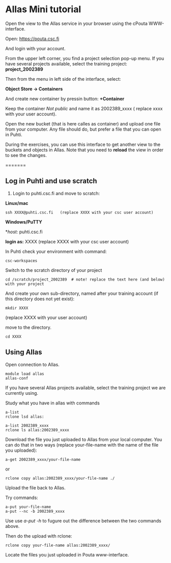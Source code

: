 # Allas Mini tutorial

Open the view to the Allas service in your browser using the cPouta WWW-interface.

Open: https://pouta.csc.fi

And login with your account.

From the upper left corner, you find a project selection pop-up menu. If you have several projects available, select the
training project: **project_2002389**

Then from the menu in left side of the interface, select:

**Object Store -> Containers**

And create new container by pressin button: **+Container**

Keep the container _Not public_ and name it as 2002389_xxxx ( replace xxxx with your user account).

Open the new bucket (that is here calles as container) and upload one file from your computer. 
Any file should do, but prefer a file that you can open in Puhti.

During the exercises, you can use this interface to get another view to the buckets and objects in Allas.
Note that you need to **reload** the view in order to see the changes.

=======


## Log in Puhti and use scratch

1. Login to puhti.csc.fi and move to scratch:

**Linux/mac**
```text
ssh XXXX@puhti.csc.fi   (replace XXXX with your csc user account)
```

**Windows/PuTTY**

   **host:* puhti.csc.fi
 
   **login as:** XXXX  (replace XXXX with your csc user account)


In Puhti check your environment with command:
```text
csc-workspaces
```
Switch to the scratch directory of your project 
```text
cd /scratch/project_2002389  # note! replace the text here (and below) with your project
```
And create your own sub-directory, named after your training account (if this directory does not yet exist):
```text
mkdir XXXX 
```
(replace XXXX with your user account)

move to the directory.
```text
cd XXXX
```

## Using Allas

Open connection to Allas. 
```text
module load allas
allas-conf 
```
If you have several Allas projects available, select the training project we are currently using.

Study what you have in allas with commands
```text
a-list
rclone lsd allas:

a-list 2002389_xxxx
rclone ls allas:2002389_xxxx
```

Download the file you just uploaded to Allas from your local computer.
You can do that in two ways (replace your-file-name with the name of the file you uploaded):
```text
a-get 2002389_xxxx/your-file-name
```
or
```
rclone copy allas:2002389_xxxx/your-file-name ./
```

Upload the file back to Allas.

Try commands:

```text
a-put your-file-name
a-put --nc -b 2002389_xxxx 
```
Use use _a-put -h_ to fugure out the difference between the two commands above.

Then do the upload with rclone:
```text
rclone copy your-file-name allas:2002389_xxxx/
```
Locate the files you just uploaded in Pouta www-interface.




